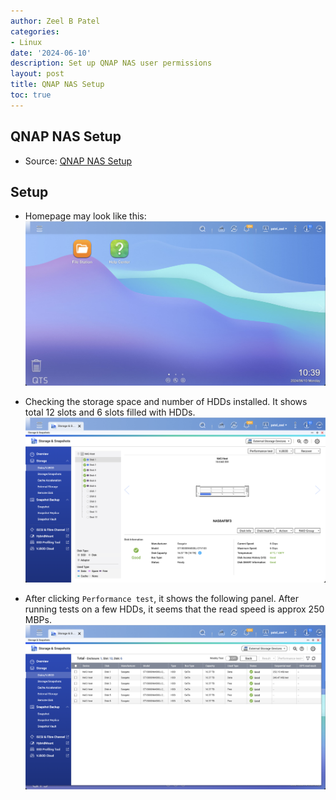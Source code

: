 ```yaml
---
author: Zeel B Patel
categories:
- Linux
date: '2024-06-10'
description: Set up QNAP NAS user permissions
layout: post
title: QNAP NAS Setup
toc: true
---
```


## QNAP NAS Setup

- Source: [QNAP NAS Setup](https://www.qnap.com/en/how-to/faq/article/how-to-configure-sub-folders-acl-for-nfs-clients)

## Setup
- Homepage may look like this:
![image](/images/nas/Homepage.png)

- Checking the storage space and number of HDDs installed. It shows total 12 slots and 6 slots filled with HDDs.
![image](/images/nas/Disks.png)

- After clicking `Performance test`, it shows the following panel. After running tests on a few HDDs, it seems that the read speed is approx 250 MBPs.
![image](/images/nas/Disk_Performance.png)

